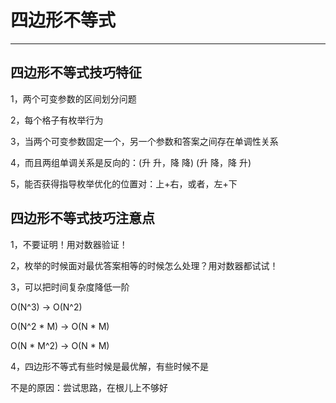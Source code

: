 # 四边形不等式

---

## 四边形不等式技巧特征

1，两个可变参数的区间划分问题

2，每个格子有枚举行为

3，当两个可变参数固定一个，另一个参数和答案之间存在单调性关系

4，而且两组单调关系是反向的：(升 升，降 降) (升 降，降 升)

5，能否获得指导枚举优化的位置对：上+右，或者，左+下

## 四边形不等式技巧注意点
   

1，不要证明！用对数器验证！

2，枚举的时候面对最优答案相等的时候怎么处理？用对数器都试试！

3，可以把时间复杂度降低一阶

O(N^3) \-> O(N^2)

O(N^2 \* M) \-> O(N \* M)

O(N \* M^2) \-> O(N \* M)

4，四边形不等式有些时候是最优解，有些时候不是

不是的原因：尝试思路，在根儿上不够好